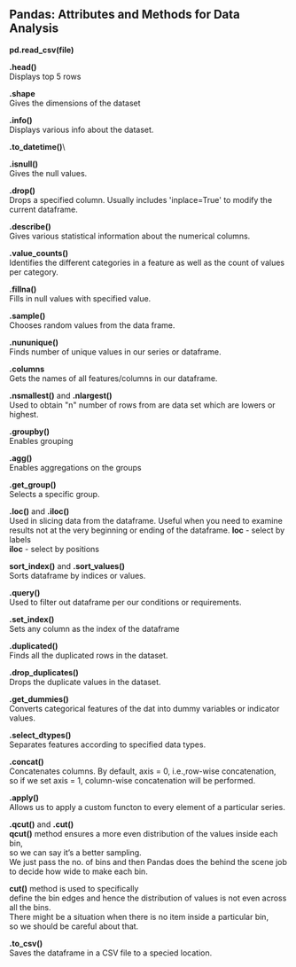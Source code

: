 ## Pandas: Attributes and Methods for Data Analysis

**pd.read_csv(file)**

**.head()**\
Displays top 5 rows

**.shape**\
Gives the dimensions of the dataset

**.info()**\
Displays various info about the dataset.

**.to_datetime()**\


**.isnull()**\
Gives the null values.

**.drop()**\
Drops a specified column. Usually includes 'inplace=True' to modify the current dataframe.

**.describe()**\
Gives various statistical information about the numerical columns.

**.value_counts()**\
Identifies the different categories in a feature as well as the count of values per category.

**.fillna()**\
Fills in null values with specified value.

**.sample()**\
Chooses random values from the data frame.

**.nununique()**\
Finds number of unique values in our series or dataframe.

**.columns**\
Gets the names of all features/columns in our dataframe.

**.nsmallest()** and **.nlargest()**\
Used to obtain "n" number of rows from are data set which are lowers or highest.

**.groupby()**\
Enables grouping

**.agg()**\
Enables aggregations on the groups

**.get_group()**\
Selects a specific group.

**.loc()** and **.iloc()**\
Used in slicing data from the dataframe. Useful when you need to examine results not at the very beginning or ending of the dataframe.
**loc** - select by labels\
**iloc** - select by positions

**sort_index()** and **.sort_values()**\
Sorts dataframe by indices or values.

**.query()**\
Used to filter out dataframe per our conditions or requirements.

**.set_index()**\
Sets any column as the index of the dataframe

**.duplicated()**\
Finds all the duplicated rows in the dataset.

**.drop_duplicates()**\
Drops the duplicate values in the dataset.

**.get_dummies()**\
Converts categorical features of the dat into dummy variables or indicator values.

**.select_dtypes()**\
Separates features according to specified data types.

**.concat()**\
Concatenates columns. By default, axis = 0, i.e.,row-wise concatenation,\
so if we set axis = 1, column-wise concatenation will be performed.

**.apply()**\
Allows us to apply a custom functon to every element of a particular series.

**.qcut()** and **.cut()**\
**qcut()** method ensures a more even distribution of the values inside each bin,\
so we can say it’s a better sampling.\
We just pass the no. of bins and then Pandas does the behind the scene job\
to decide how wide to make each bin.

**cut()** method is used to specifically\
define the bin edges and hence the distribution of values is not even across all the bins.\
There might be a situation when there is no item inside a particular bin,\
so we should be careful about that.

**.to_csv()**\
Saves the dataframe in a CSV file to a specied location.

